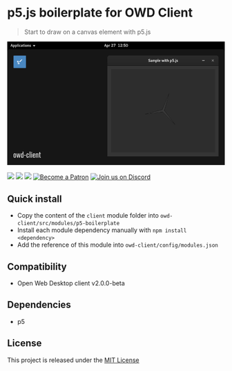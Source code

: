# p5.js boilerplate for OWD Client
> Start to draw on a canvas element with p5.js

<p>
    <img src="media/demo.png" alt="OWD p5 boilerplate module demo" />
</p>

<p>
    <a href="LICENSE"><img src="https://img.shields.io/badge/license-MIT-green.svg" /></a>
    <a href="https://github.com/owdproject/owd-client"><img src="https://img.shields.io/badge/owd-client-3A9CB6" /></a>
    <a href="https://github.com/topics/owd-modules"><img src="https://img.shields.io/badge/owd-modules-888" /></a>
    <a href="https://hacklover.net/patreon"><img src="https://img.shields.io/badge/become-a%20patron-orange" alt="Become a Patron" /></a>
    <a href="https://hacklover.net/discord"><img src="https://img.shields.io/badge/chat-on%20discord-7289da.svg" alt="Join us on Discord" /></a>
</p>

## Quick install
- Copy the content of the `client` module folder into `owd-client/src/modules/p5-boilerplate`
- Install each module dependency manually with `npm install <dependency>`
- Add the reference of this module into `owd-client/config/modules.json`

## Compatibility
- Open Web Desktop client v2.0.0-beta

## Dependencies
- p5

## License
This project is released under the [MIT License](LICENSE)